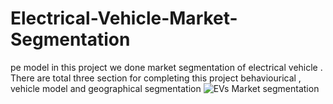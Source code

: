 # Electrical-Vehicle-Market-Segmentation
pe model in this project we done market segmentation of electrical vehicle . There are total three section for completing this project behaviourical , vehicle model and geographical segmentation
![EVs Market segmentation](Madhur198/EVs-Market-Segmentation/Image.png)
